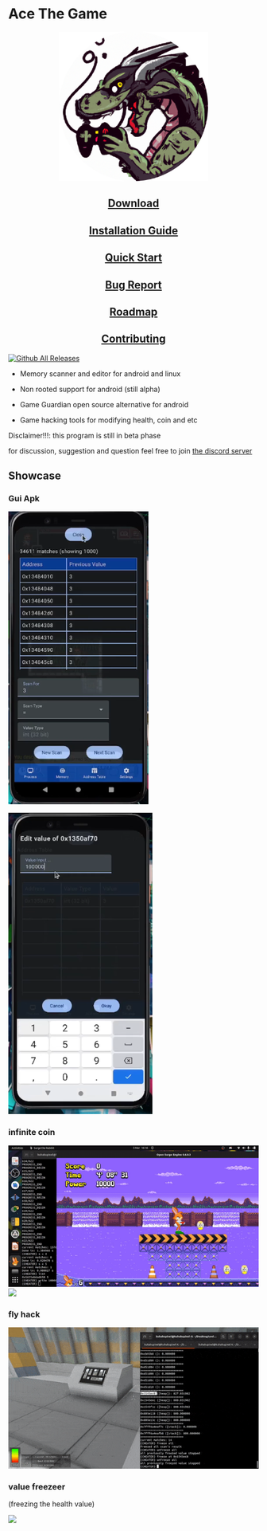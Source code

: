 # Ace The Game


<div align="center">
  <img width="300" height="300" src="./assets/icon.png">

  <h2><a href="https://github.com/KuhakuPixel/AceTheGame/releases/latest"> Download </a></h2>

  <h2><a href="./installation_guide.md"> Installation Guide </a></h2>

  <h2><a href="./tutorial/quick_start.md"> Quick Start </a></h2>

  <h2><a href="https://github.com/KuhakuPixel/AceTheGame/issues"> Bug Report </a></h2>

  <h2><a href="https://github.com/KuhakuPixel/AceTheGame/issues/60"> Roadmap </a></h2>
  <h2><a href="./contributing.md"> Contributing  </a></h2>

</div>

[![Github All Releases](https://img.shields.io/github/downloads/KuhakuPixel/AceTheGame/total.svg)]()

- Memory scanner and editor for 
  android and linux

- Non rooted support for android (still alpha)

- Game Guardian open source alternative for android

- Game hacking tools for modifying health, coin and etc
  
Disclaimer!!!: this program is still in beta phase 

for discussion, suggestion and question
feel free to join [the discord server](https://discord.gg/8fJh9tPVXb)

## Showcase
### Gui Apk
![](./assets/showcase/ATG_1.png)



![](./assets/showcase/ATG_2.png)

### infinite coin 

![](./assets/showcase/inf_coin.gif)
![](./assets/showcase/inf_coin2.gif)

### fly hack

![](./assets/showcase/flyhack.gif)

### value freezeer
(freezing the health value)

![](./assets/showcase/freezed_health.gif)

